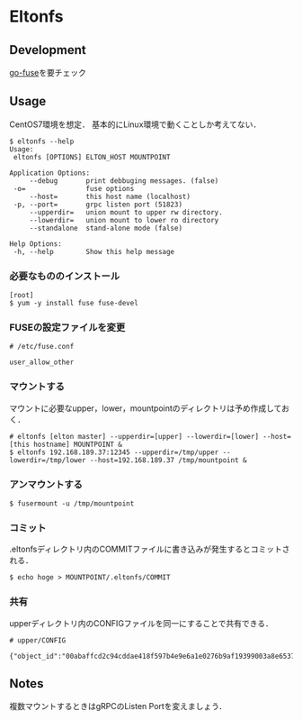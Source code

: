 # Eltonfs

## Development

[go-fuse](https://github.com/hanwen/go-fuse)を要チェック

## Usage

CentOS7環境を想定．
基本的にLinux環境で動くことしか考えてない．

```
$ eltonfs --help
Usage:
 eltonfs [OPTIONS] ELTON_HOST MOUNTPOINT

Application Options:
     --debug       print debbuging messages. (false)
 -o=               fuse options
     --host=       this host name (localhost)
 -p, --port=       grpc listen port (51823)
     --upperdir=   union mount to upper rw directory.
     --lowerdir=   union mount to lower ro directory
     --standalone  stand-alone mode (false)

Help Options:
 -h, --help        Show this help message
```

### 必要なもののインストール

```
[root]
$ yum -y install fuse fuse-devel
```

### FUSEの設定ファイルを変更

```
# /etc/fuse.conf

user_allow_other
```

### マウントする

マウントに必要なupper，lower，mountpointのディレクトリは予め作成しておく．

```
# eltonfs [elton master] --upperdir=[upper] --lowerdir=[lower] --host=[this hostname] MOUNTPOINT &
$ eltonfs 192.168.189.37:12345 --upperdir=/tmp/upper --lowerdir=/tmp/lower --host=192.168.189.37 /tmp/mountpoint &
```

### アンマウントする

```
$ fusermount -u /tmp/mountpoint
```

### コミット

.eltonfsディレクトリ内のCOMMITファイルに書き込みが発生するとコミットされる．

```
$ echo hoge > MOUNTPOINT/.eltonfs/COMMIT
```

### 共有

upperディレクトリ内のCONFIGファイルを同一にすることで共有できる．

```
# upper/CONFIG

{"object_id":"00abaffcd2c94cddae418f597b4e9e6a1e0276b9af19399003a8e65374acb548","version":1,"delegate":"192.168.189.37"}
```

## Notes

複数マウントするときはgRPCのListen Portを変えましょう．
